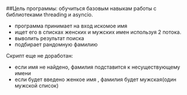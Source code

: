 ##Цель программы: обучиться базовым навыкам работы с библиотеками threading и asyncio.
* программа принимает на вход искомое имя
* ищет его в списках женских и мужских имен используя 2 потока.
* выволить результат поиска
* подбирает рандомную фамилию

Скрипт еще не доработан:
* если имя не найдено, фамилия подставится к несуществующему имени
* если будет введено женкое имя , фамилия будет мужская(один мужской список)